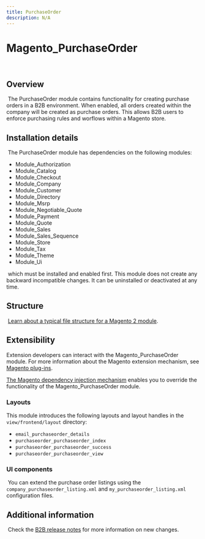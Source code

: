 ```yaml
---
title: PurchaseOrder
description: N/A
---
```



# Magento_PurchaseOrder

​

## Overview

​
The PurchaseOrder module contains functionality for creating purchase orders in a B2B environment. When enabled, all orders created within the company will be created as purchase orders.  This allows B2B users to enforce purchasing rules and worflows within a Magento store.
​

## Installation details

​
The PurchaseOrder module has dependencies on the following modules:
​

-  Module_Authorization
-  Module_Catalog
-  Module_Checkout
-  Module_Company
-  Module_Customer
-  Module_Directory
-  Module_Msrp
-  Module_Negotiable_Quote
-  Module_Payment
-  Module_Quote
-  Module_Sales
-  Module_Sales_Sequence
-  Module_Store
-  Module_Tax
-  Module_Theme
-  Module_Ui

​
which must be installed and enabled first. This module does not create any backward incompatible changes. It can be uninstalled or deactivated at any time.
​

## Structure

​
[Learn about a typical file structure for a Magento 2 module](https://developer.adobe.com/commerce/php/development/build/component-file-structure/).
​

## Extensibility

​​Extension developers can interact with the Magento_PurchaseOrder module. For more information about the Magento extension mechanism, see [Magento plug-ins](https://developer.adobe.com/commerce/php/development/components/plugins/).
  
[The Magento dependency injection mechanism](https://developer.adobe.com/commerce/php/development/components/dependency-injection/) enables you to override the functionality of the Magento_PurchaseOrder module.

### Layouts

​This module introduces the following layouts and layout handles in the `view/frontend/layout` directory:

- `email_purchaseorder_details`
- `purchaseorder_purchaseorder_index`
- `purchaseorder_purchaseorder_success`
- `purchaseorder_purchaseorder_view`

### UI components

​
You can extend the purchase order listings using the `company_purchaseorder_listing.xml` and `my_purchaseorder_listing.xml` configuration files.

## Additional information

​
Check the [B2B release notes](https://experienceleague.adobe.com/docs/commerce-admin/b2b/release-notes.html) for more information on new changes.
